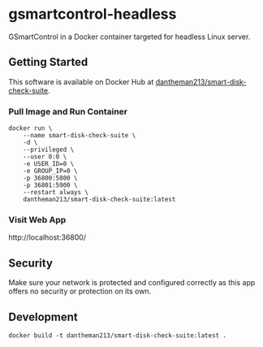 # gsmartcontrol-headless

GSmartControl in a Docker container targeted for headless Linux server.

## Getting Started

This software is available on Docker Hub at [dantheman213/smart-disk-check-suite](https://hub.docker.com/repository/docker/dantheman213/smart-disk-check-suite).

### Pull Image and Run Container

```
docker run \
    --name smart-disk-check-suite \
    -d \
    --privileged \
    --user 0:0 \
    -e USER_ID=0 \
    -e GROUP_IP=0 \
    -p 36800:5800 \
    -p 36801:5900 \
    --restart always \
    dantheman213/smart-disk-check-suite:latest
```

### Visit Web App

http://localhost:36800/

## Security

Make sure your network is protected and configured correctly as this app offers no security or protection on its own.

## Development

```
docker build -t dantheman213/smart-disk-check-suite:latest .
```

